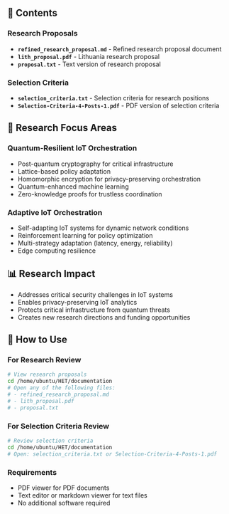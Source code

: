 
## 📁 Contents

### Research Proposals
- **`refined_research_proposal.md`** - Refined research proposal document
- **`lith_proposal.pdf`** - Lithuania research proposal
- **`proposal.txt`** - Text version of research proposal

### Selection Criteria
- **`selection_criteria.txt`** - Selection criteria for research positions
- **`Selection-Criteria-4-Posts-1.pdf`** - PDF version of selection criteria

## 🎯 Research Focus Areas

### Quantum-Resilient IoT Orchestration
- Post-quantum cryptography for critical infrastructure
- Lattice-based policy adaptation
- Homomorphic encryption for privacy-preserving orchestration
- Quantum-enhanced machine learning
- Zero-knowledge proofs for trustless coordination

### Adaptive IoT Orchestration
- Self-adapting IoT systems for dynamic network conditions
- Reinforcement learning for policy optimization
- Multi-strategy adaptation (latency, energy, reliability)
- Edge computing resilience

## 📊 Research Impact
- Addresses critical security challenges in IoT systems
- Enables privacy-preserving IoT analytics
- Protects critical infrastructure from quantum threats
- Creates new research directions and funding opportunities

## 🚀 How to Use

### For Research Review
```bash
# View research proposals
cd /home/ubuntu/HET/documentation
# Open any of the following files:
# - refined_research_proposal.md
# - lith_proposal.pdf
# - proposal.txt
```

### For Selection Criteria Review
```bash
# Review selection criteria
cd /home/ubuntu/HET/documentation
# Open: selection_criteria.txt or Selection-Criteria-4-Posts-1.pdf
```

### Requirements
- PDF viewer for PDF documents
- Text editor or markdown viewer for text files
- No additional software required
